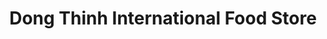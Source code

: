---
title: "Dong Thinh International Food Store"
url: /preston/dong-thinh-international-food-store/
shop: Supermarkt
---